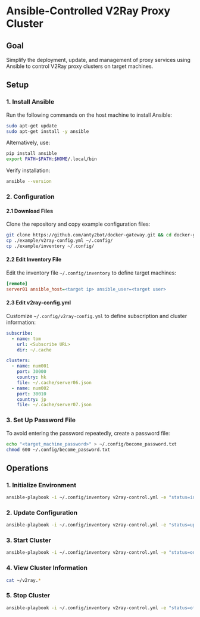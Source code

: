 # Ansible-Controlled V2Ray Proxy Cluster

## Goal
Simplify the deployment, update, and management of proxy services using Ansible to control V2Ray proxy clusters on target machines.

## Setup

### 1. Install Ansible
Run the following commands on the host machine to install Ansible:
```bash
sudo apt-get update
sudo apt-get install -y ansible
```

Alternatively, use:
```bash
pip install ansible
export PATH=$PATH:$HOME/.local/bin
```
Verify installation:
```bash
ansible --version
```

### 2. Configuration

#### 2.1 Download Files
Clone the repository and copy example configuration files:
```bash
git clone https://github.com/anty2bot/docker-gateway.git && cd docker-gateway
cp ./example/v2ray-config.yml ~/.config/
cp ./example/inventory ~/.config/
```

#### 2.2 Edit Inventory File
Edit the inventory file `~/.config/inventory` to define target machines:
```ini
[remote]
server01 ansible_host=<target ip> ansible_user=<target user>
```

#### 2.3 Edit v2ray-config.yml
Customize `~/.config/v2ray-config.yml` to define subscription and cluster information:
```yaml
subscribe:
  - name: tom
    url: <Subscribe URL>
    dir: ~/.cache

clusters:
  - name: num001
    port: 30000
    country: hk
    file: ~/.cache/server06.json
  - name: num002
    port: 30010
    country: jp
    file: ~/.cache/server07.json
```

### 3. Set Up Password File
To avoid entering the password repeatedly, create a password file:
```bash
echo "<target_machine_password>" > ~/.config/become_password.txt
chmod 600 ~/.config/become_password.txt
```

## Operations

### 1. Initialize Environment
```bash
ansible-playbook -i ~/.config/inventory v2ray-control.yml -e "status=init" --become-password-file ~/.config/become_password.txt
```

### 2. Update Configuration
```bash
ansible-playbook -i ~/.config/inventory v2ray-control.yml -e "status=update" --become-password-file ~/.config/become_password.txt
```

### 3. Start Cluster
```bash
ansible-playbook -i ~/.config/inventory v2ray-control.yml -e "status=on" --become-password-file ~/.config/become_password.txt
```

### 4. View Cluster Information
```bash
cat ~/v2ray.*
```

### 5. Stop Cluster
```bash
ansible-playbook -i ~/.config/inventory v2ray-control.yml -e "status=off" --become-password-file ~/.config/become_password.txt
